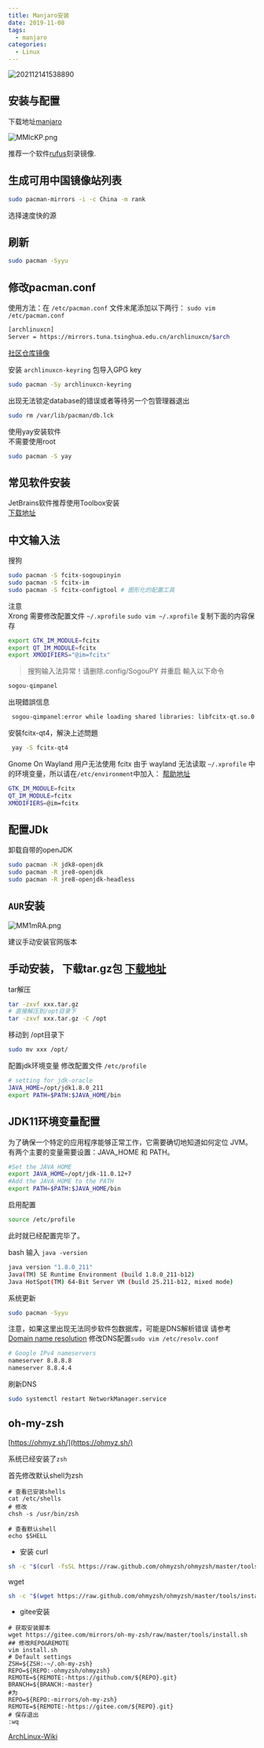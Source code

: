 ```yaml
---
title: Manjaro安装
date: 2019-11-08
tags:
  - manjaro
categories:
  - Linux
---
```


![202112141538890](https://fastly.jsdelivr.net/gh/qbmzc/images/2021/202112141538890.png)

<!-- more -->

## 安装与配置

下载地址[manjaro](https://manjaro.org/download/)

![MMlcKP.png](https://s2.ax1x.com/2019/11/11/MMlcKP.png)

推荐一个软件[rufus](http://rufus.akeo.ie/)刻录镜像.  

## 生成可用中国镜像站列表

```bash
sudo pacman-mirrors -i -c China -m rank
```

选择速度快的源

## 刷新  

```bash
sudo pacman -Syyu
```

## 修改pacman.conf

使用方法：在 `/etc/pacman.conf` 文件末尾添加以下两行：
`sudo vim /etc/pacman.conf`

```bash
[archlinuxcn]
Server = https://mirrors.tuna.tsinghua.edu.cn/archlinuxcn/$arch
```

[社区仓库镜像](https://github.com/archlinuxcn/mirrorlist-repo)

安装 `archlinuxcn-keyring` 包导入GPG key

```bash
sudo pacman -Sy archlinuxcn-keyring
```  

出现无法锁定database的错误或者等待另一个包管理器退出  

```bash
sudo rm /var/lib/pacman/db.lck
```

使用yay安装软件  
不需要使用root  

```bash
sudo pacman -S yay
```

## 常见软件安装  

JetBrains软件推荐使用Toolbox安装  
[下载地址](https://www.jetbrains.com/toolbox/app/?fromMenu)

## 中文输入法  

搜狗  

```bash
sudo pacman -S fcitx-sogoupinyin
sudo pacman -S fcitx-im
sudo pacman -S fcitx-configtool # 图形化的配置工具
```

注意  
Xrong
需要修改配置文件 `~/.xprofile`
`sudo vim ~/.xprofile`
复制下面的内容保存

```bash
export GTK_IM_MODULE=fcitx
export QT_IM_MODULE=fcitx
export XMODIFIERS="@im=fcitx"
```

> 搜狗输入法异常！请删除.config/SogouPY 并重启
輸入以下命令

```bash
sogou-qimpanel
```

出現錯誤信息

```bash
 sogou-qimpanel:error while loading shared libraries: libfcitx-qt.so.0: cannot open shared object file: No such file or directory
```

安裝fcitx-qt4，解決上述問題

```bash
 yay -S fcitx-qt4
```

Gnome On Wayland 用户无法使用 fcitx
由于 wayland 无法读取 `~/.xprofile` 中的环境变量，所以请在`/etc/environment`中加入：
[帮助地址](https://wiki.archlinux.org/index.php/Fcitx_(%E7%AE%80%E4%BD%93%E4%B8%AD%E6%96%87)#%E5%9C%A8_GTK2_%E7%A8%8B%E5%BA%8F%E4%B8%AD%E7%94%A8_Ctrl_+_Space_%E4%B8%8D%E8%83%BD%E8%B0%83%E5%87%BA%E8%BE%93%E5%85%A5%E6%B3%95)

```bash
GTK_IM_MODULE=fcitx
QT_IM_MODULE=fcitx
XMODIFIERS=@im=fcitx
```  

## 配置JDk

卸载自带的openJDK

```bash
sudo pacman -R jdk8-openjdk
sudo pacman -R jre8-openjdk
sudo pacman -R jre8-openjdk-headless
```

## `AUR`安装

![MM1mRA.png](https://s2.ax1x.com/2019/11/11/MM1mRA.png)

建议手动安装官网版本

## 手动安装， 下载tar.gz包 [下载地址](http://www.oracle.com/technetwork/java/javase/downloads/jdk8-downloads-2133151.html)

tar解压

```bash
tar -zxvf xxx.tar.gz
# 直接解压到/opt目录下
tar -zxvf xxx.tar.gz -C /opt
```

移动到 /opt目录下

```bash
sudo mv xxx /opt/
```

配置jdk环境变量 修改配置文件 `/etc/profile`

```bash
# setting for jdk-oracle
JAVA_HOME=/opt/jdk1.8.0_211
export PATH=$PATH:$JAVA_HOME/bin
```

## JDK11环境变量配置

为了确保一个特定的应用程序能够正常工作，它需要确切地知道如何定位 JVM。有两个主要的变量需要设置：JAVA_HOME 和 PATH。

```bash
#Set the JAVA_HOME
export JAVA_HOME=/opt/jdk-11.0.12+7
#Add the JAVA_HOME to the PATH
export PATH=$PATH:$JAVA_HOME/bin
```

启用配置

```bash
source /etc/profile
```

此时就已经配置完毕了。

bash 输入 `java -version`

```bash
java version "1.8.0_211"
Java(TM) SE Runtime Environment (build 1.8.0_211-b12)
Java HotSpot(TM) 64-Bit Server VM (build 25.211-b12, mixed mode)
```

系统更新  

```bash
sudo pacman -Syyu
```

注意，如果这里出现无法同步软件包数据库，可能是DNS解析错误 请参考  
[Domain name resolution](https://wiki.archlinux.org/index.php/Domain_name_resolution_(%E7%AE%80%E4%BD%93%E4%B8%AD%E6%96%87))
修改DNS配置`sudo vim /etc/resolv.conf`

```bash
# Google IPv4 nameservers
nameserver 8.8.8.8
nameserver 8.8.4.4
```

刷新DNS

```bash
sudo systemctl restart NetworkManager.service
```

## oh-my-zsh

[https://ohmyz.sh/](https://ohmyz.sh/)


系统已经安装了`zsh`

首先修改默认shell为zsh

```shell
# 查看已安装shells
cat /etc/shells
# 修改
chsh -s /usr/bin/zsh

# 查看默认shell
echo $SHELL
```
- 安装
curl

```bash
sh -c "$(curl -fsSL https://raw.github.com/ohmyzsh/ohmyzsh/master/tools/install.sh)"
```

wget

```bash
sh -c "$(wget https://raw.github.com/ohmyzsh/ohmyzsh/master/tools/install.sh -O -)"
```

- gitee安装

```shell
# 获取安装脚本
wget https://gitee.com/mirrors/oh-my-zsh/raw/master/tools/install.sh
## 修改REPO&REMOTE
vim install.sh
# Default settings
ZSH=${ZSH:-~/.oh-my-zsh}
REPO=${REPO:-ohmyzsh/ohmyzsh}
REMOTE=${REMOTE:-https://github.com/${REPO}.git}
BRANCH=${BRANCH:-master}
#为
REPO=${REPO:-mirrors/oh-my-zsh}
REMOTE=${REMOTE:-https://gitee.com/${REPO}.git}
# 保存退出
:wq
```



[ArchLinux-Wiki](https://wiki.archlinux.org/index.php/Main_page_(%E7%AE%80%E4%BD%93%E4%B8%AD%E6%96%87))
